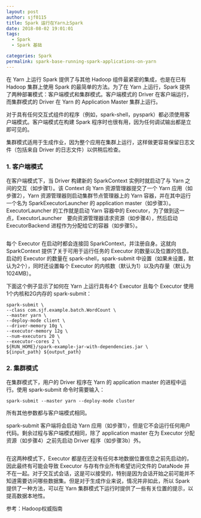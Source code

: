 ```yaml
---
layout: post
author: sjf0115
title: Spark 运行在Yarn上Spark
date: 2018-08-02 19:01:01
tags:
  - Spark
  - Spark 基础

categories: Spark
permalink: spark-base-running-spark-applications-on-yarn
---
```


在 Yarn 上运行 Spark 提供了与其他 Hadoop 组件最紧密的集成，也是在已有 Hadoop 集群上使用 Spark 的最简单的方法。为了在 Yarn 上运行，Spark 提供了两种部署模式：客户端模式和集群模式。客户端模式的 Driver 在客户端运行，而集群模式的 Driver 在 Yarn 的 Application Master 集群上运行。

对于具有任何交互式组件的程序（例如，spark-shell，pyspark）都必须使用客户端模式。客户端模式在构建 Spark 程序时也很有用，因为任何调试输出都是立即可见的。

集群模式适用于生成作业，因为整个应用在集群上运行，这样做更容易保留日志文件（包括来自 Driver 的日志文件）以供稍后检查。

### 1. 客户端模式

在客户端模式下，当 Driver 构建新的 SparkContext 实例时就启动了与 Yarn 之间的交互（如步骤1）。该 Context 向 Yarn 资源管理器提交了一个 Yarn 应用（如步骤2），Yarn 资源管理器则启动集群节点管理器上的 Yarn 容器，并在其中运行一个名为 SparkExecutorLauncher 的 application master（如步骤3）。ExecutorLauncher 的工作就是启动 Yarn 容器中的 Executor，为了做到这一点，ExecutorLauncher　要向资源管理器请求资源（如步骤4），然后启动 ExecutorBackend 进程作为分配给它的容器（如步骤5）。

![]()

每个 Executor 在启动时都会连接回 SparkContext，并注册自身。这就向 SparkContext 提供了关于可用于运行任务的 Executor 的数量以及位置的信息。启动的 Executor 的数量在 spark-shell，spark-submit 中设置（如果未设置，默认为2个），同时还设置每个 Executor 的内核数（默认为1）以及内存量（默认为1024MB）。

下面这个例子显示了如何在 Yarn 上运行具有4个 Executor 且每个 Executor 使用1个内核和2G内存的 spark-submit：
```
spark-submit \
--class com.sjf.example.batch.WordCount \
--master yarn \
--deploy-mode client \
--driver-memory 10g \
--executor-memory 12g \
--num-executors 20 \
--executor-cores 2 \
${RUN_HOME}/spark-example-jar-with-dependencies.jar \
${input_path} ${output_path}
```

### 2. 集群模式

在集群模式下，用户的 Driver 程序在 Yarn 的 application master 的进程中运行。使用 spark-submit 命令时需要输入：
```
spark-submit --master yarn --deploy-mode cluster
```
所有其他参数都与客户端模式相同。

spark-submit 客户端将会启动 Yarn 应用（如步骤1），但是它不会运行任何用户代码。剩余过程与客户端模式相同，除了 application master 在为 Executor 分配资源（如步骤4）之前先启动 Driver 程序（如步骤3b）外。

![]()

在这两种模式下，Executor 都是在还没有任何本地数据位置信息之前先启动的，因此最终有可能会导致 Executor 与存有作业所有希望访问文件的 DataNode 并不在一起。对于交互式会话，这是可以接受的，特别是因为会话开始之前可能并不知道需要访问哪些数据集。但是对于生成作业来说，情况并非如此，所以 Spark 提供了一种方法，可以在 Yarn 集群模式下运行时提供了一些有关位置的提示，以提高数据本地性。

参考：Hadoop权威指南
